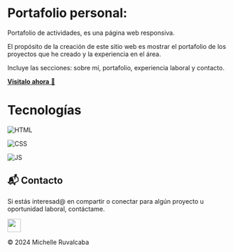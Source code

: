 # Portafolio personal:
Portafolio de actividades, es una página web responsiva.

El propósito de la creación de este sitio web es mostrar el portafolio de los proyectos que he creado y la experiencia en el área.

Incluye las secciones: sobre mí, portafolio, experiencia laboral y contacto.

<a href="https://coruscating-smakager-a48cdd.netlify.app/" target="_blank">**Visitalo ahora** 🚀</a>

# Tecnologías

![HTML](https://img.shields.io/badge/html5%20-%23E34F26.svg?&style=for-the-badge&logo=html5&logoColor=white)

![CSS](https://img.shields.io/badge/css3%20-%231572B6.svg?&style=for-the-badge&logo=css3&logoColor=white)

![JS](https://img.shields.io/badge/javascript%20-%23323330.svg?&style=for-the-badge&logo=javascript&logoColor=%23F7DF1E)

## 📬 Contacto

Si estás interesad@ en compartir o conectar para algún proyecto u oportunidad laboral, contáctame.

<a href="http://www.linkedin.com/in/michelle-ruvalcaba-918215297"><img src="https://www.felberpr.com/wp-content/uploads/linkedin-logo.png" width="30"></img></a>

© 2024 Michelle Ruvalcaba



